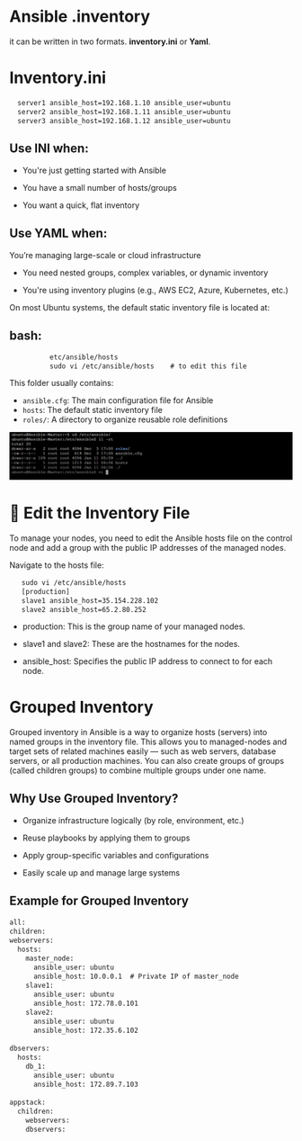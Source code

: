 # Ansible .inventory
 it can be written in two formats. **inventory.ini** or **Yaml**. 
 # Inventory.ini 


      server1 ansible_host=192.168.1.10 ansible_user=ubuntu
      server2 ansible_host=192.168.1.11 ansible_user=ubuntu
      server3 ansible_host=192.168.1.12 ansible_user=ubuntu


 ## Use INI when:

   - You're just getting started with Ansible

   - You have a small number of hosts/groups

   - You want a quick, flat inventory

## Use YAML when:
You’re managing large-scale or cloud infrastructure

  * You need nested groups, complex variables, or dynamic inventory

  * You're using inventory plugins (e.g., AWS EC2, Azure, Kubernetes, etc.)

 On most Ubuntu systems, the default static inventory file is located at:

   ## bash:

              etc/ansible/hosts
              sudo vi /etc/ansible/hosts    # to edit this file


This folder usually contains:

- `ansible.cfg`: The main configuration file for Ansible
- `hosts`: The default static inventory file
- `roles/`: A directory to organize reusable role definitions

![Inventory Screenshot](3.PNG)


# 📝 Edit the Inventory File
To manage your nodes, you need to edit the Ansible hosts file on the control node and add a group with the public IP addresses of the managed nodes.

Navigate to the hosts file:

       sudo vi /etc/ansible/hosts
       [production]
       slave1 ansible_host=35.154.228.102
       slave2 ansible_host=65.2.80.252


* production: This is the group name of your managed nodes.

* slave1 and slave2: These are the hostnames for the nodes.

* ansible_host: Specifies the public IP address to connect to for each node.
# Grouped Inventory
Grouped inventory in Ansible is a way to organize hosts (servers) into named groups in the inventory file. This allows you to managed-nodes and target sets of related machines easily — such as web servers, database servers, or all production machines. You can also create groups of groups (called children groups) to combine multiple groups under one name.

## Why Use Grouped Inventory?
 - Organize infrastructure logically (by role, environment, etc.)

 - Reuse playbooks by applying them to groups

 - Apply group-specific variables and configurations

 - Easily scale up and manage large systems

 ## Example for Grouped Inventory

  
    all:
    children:
    webservers:
      hosts:
        master_node:
          ansible_user: ubuntu
          ansible_host: 10.0.0.1  # Private IP of master_node
        slave1:
          ansible_user: ubuntu
          ansible_host: 172.78.0.101
        slave2:
          ansible_user: ubuntu
          ansible_host: 172.35.6.102

    dbservers:
      hosts:
        db_1:
          ansible_user: ubuntu
          ansible_host: 172.89.7.103

    appstack:
      children:
        webservers:
        dbservers:

      



